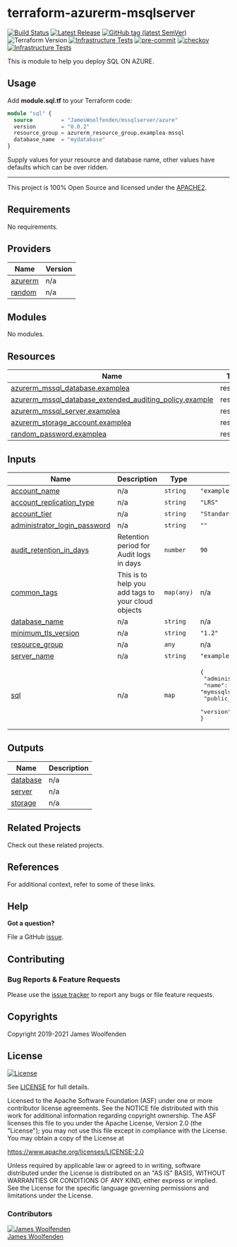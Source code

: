 # terraform-azurerm-msqlserver

[![Build Status](https://github.com/JamesWoolfenden/terraform-azurerm-msqlserver/workflows/Verify%20and%20Bump/badge.svg?branch=master)](https://github.com/JamesWoolfenden/terraform-azurerm-msqlserver)
[![Latest Release](https://img.shields.io/github/release/JamesWoolfenden/terraform-azurerm-msqlserver.svg)](https://github.com/JamesWoolfenden/terraform-azurerm-msqlserver/releases/latest)
[![GitHub tag (latest SemVer)](https://img.shields.io/github/tag/JamesWoolfenden/terraform-azurerm-msqlserver.svg?label=latest)](https://github.com/JamesWoolfenden/terraform-azurerm-msqlserver/releases/latest)
![Terraform Version](https://img.shields.io/badge/tf-%3E%3D0.14.0-blue.svg)
[![Infrastructure Tests](https://www.bridgecrew.cloud/badges/github/JamesWoolfenden/terraform-azurerm-msqlserver/cis_aws)](https://www.bridgecrew.cloud/link/badge?vcs=github&fullRepo=JamesWoolfenden%2Fterraform-azurerm-msqlserver&benchmark=CIS+AWS+V1.2)
[![pre-commit](https://img.shields.io/badge/pre--commit-enabled-brightgreen?logo=pre-commit&logoColor=white)](https://github.com/pre-commit/pre-commit)
[![checkov](https://img.shields.io/badge/checkov-verified-brightgreen)](https://www.checkov.io/)
[![Infrastructure Tests](https://www.bridgecrew.cloud/badges/github/jameswoolfenden/terraform-azurerm-msqlserver/general)](https://www.bridgecrew.cloud/link/badge?vcs=github&fullRepo=JamesWoolfenden%2Fterraform-azurerm-msqlserver&benchmark=INFRASTRUCTURE+SECURITY)

This is module to help you deploy SQL ON AZURE.

## Usage

Add **module.sql.tf** to your Terraform code:

```terraform
module "sql" {
  source         = "JamesWoolfenden/mssqlserver/azure"
  version        = "0.0.2"
  resource_group = azurerm_resource_group.examplea-mssql
  database_name  = "mydatabase"
}
```

Supply values for your resource and database name, other values have defaults which can be over ridden.

---

This project is 100% Open Source and licensed under the [APACHE2](LICENSE).

<!-- BEGINNING OF PRE-COMMIT-TERRAFORM DOCS HOOK -->
## Requirements

No requirements.

## Providers

| Name | Version |
|------|---------|
| <a name="provider_azurerm"></a> [azurerm](#provider\_azurerm) | n/a |
| <a name="provider_random"></a> [random](#provider\_random) | n/a |

## Modules

No modules.

## Resources

| Name | Type |
|------|------|
| [azurerm_mssql_database.examplea](https://registry.terraform.io/providers/hashicorp/azurerm/latest/docs/resources/mssql_database) | resource |
| [azurerm_mssql_database_extended_auditing_policy.example](https://registry.terraform.io/providers/hashicorp/azurerm/latest/docs/resources/mssql_database_extended_auditing_policy) | resource |
| [azurerm_mssql_server.examplea](https://registry.terraform.io/providers/hashicorp/azurerm/latest/docs/resources/mssql_server) | resource |
| [azurerm_storage_account.examplea](https://registry.terraform.io/providers/hashicorp/azurerm/latest/docs/resources/storage_account) | resource |
| [random_password.examplea](https://registry.terraform.io/providers/hashicorp/random/latest/docs/resources/password) | resource |

## Inputs

| Name | Description | Type | Default | Required |
|------|-------------|------|---------|:--------:|
| <a name="input_account_name"></a> [account\_name](#input\_account\_name) | n/a | `string` | `"exampleaauditlogs"` | no |
| <a name="input_account_replication_type"></a> [account\_replication\_type](#input\_account\_replication\_type) | n/a | `string` | `"LRS"` | no |
| <a name="input_account_tier"></a> [account\_tier](#input\_account\_tier) | n/a | `string` | `"Standard"` | no |
| <a name="input_administrator_login_password"></a> [administrator\_login\_password](#input\_administrator\_login\_password) | n/a | `string` | `""` | no |
| <a name="input_audit_retention_in_days"></a> [audit\_retention\_in\_days](#input\_audit\_retention\_in\_days) | Retention period for Audit logs in days | `number` | `90` | no |
| <a name="input_common_tags"></a> [common\_tags](#input\_common\_tags) | This is to help you add tags to your cloud objects | `map(any)` | n/a | yes |
| <a name="input_database_name"></a> [database\_name](#input\_database\_name) | n/a | `string` | n/a | yes |
| <a name="input_minimum_tls_version"></a> [minimum\_tls\_version](#input\_minimum\_tls\_version) | n/a | `string` | `"1.2"` | no |
| <a name="input_resource_group"></a> [resource\_group](#input\_resource\_group) | n/a | `any` | n/a | yes |
| <a name="input_server_name"></a> [server\_name](#input\_server\_name) | n/a | `string` | `"exampleamssqlserver"` | no |
| <a name="input_sql"></a> [sql](#input\_sql) | n/a | `map` | <pre>{<br>  "administrator_login": "supaman",<br>  "name": "mymssqlserver",<br>  "public_network_access_enabled": false,<br>  "version": "12.0"<br>}</pre> | no |

## Outputs

| Name | Description |
|------|-------------|
| <a name="output_database"></a> [database](#output\_database) | n/a |
| <a name="output_server"></a> [server](#output\_server) | n/a |
| <a name="output_storage"></a> [storage](#output\_storage) | n/a |
<!-- END OF PRE-COMMIT-TERRAFORM DOCS HOOK -->

## Related Projects

Check out these related projects.

## References

For additional context, refer to some of these links.

## Help

**Got a question?**

File a GitHub [issue](https://github.com/JamesWoolfenden/terraform-azurerm-msqlserver/issues).

## Contributing

### Bug Reports & Feature Requests

Please use the [issue tracker](https://github.com/JamesWoolfenden/terraform-azurerm-msqlserver/issues) to report any bugs or file feature requests.

## Copyrights

Copyright 2019-2021 James Woolfenden

## License

[![License](https://img.shields.io/badge/License-Apache%202.0-blue.svg)](https://opensource.org/licenses/Apache-2.0)

See [LICENSE](LICENSE) for full details.

Licensed to the Apache Software Foundation (ASF) under one
or more contributor license agreements. See the NOTICE file
distributed with this work for additional information
regarding copyright ownership. The ASF licenses this file
to you under the Apache License, Version 2.0 (the
"License"); you may not use this file except in compliance
with the License. You may obtain a copy of the License at

<https://www.apache.org/licenses/LICENSE-2.0>

Unless required by applicable law or agreed to in writing,
software distributed under the License is distributed on an
"AS IS" BASIS, WITHOUT WARRANTIES OR CONDITIONS OF ANY
KIND, either express or implied. See the License for the
specific language governing permissions and limitations
under the License.

### Contributors

[![James Woolfenden][jameswoolfenden_avatar]][jameswoolfenden_homepage]<br/>[James Woolfenden][jameswoolfenden_homepage]

[jameswoolfenden_homepage]: https://github.com/jameswoolfenden
[jameswoolfenden_avatar]: https://github.com/jameswoolfenden.png?size=150
[github]: https://github.com/jameswoolfenden
[linkedin]: https://www.linkedin.com/in/jameswoolfenden/
[twitter]: https://twitter.com/JimWoolfenden
[share_twitter]: https://twitter.com/intent/tweet/?text=terraform-azurerm-msqlserver&url=https://github.com/JamesWoolfenden/terraform-azurerm-msqlserver
[share_linkedin]: https://www.linkedin.com/shareArticle?mini=true&title=terraform-azurerm-msqlserver&url=https://github.com/JamesWoolfenden/terraform-azurerm-msqlserver
[share_reddit]: https://reddit.com/submit/?url=https://github.com/JamesWoolfenden/terraform-azurerm-msqlserver
[share_facebook]: https://facebook.com/sharer/sharer.php?u=https://github.com/JamesWoolfenden/terraform-azurerm-msqlserver
[share_email]: mailto:?subject=terraform-azurerm-msqlserver&body=https://github.com/JamesWoolfenden/terraform-azurerm-msqlserver

